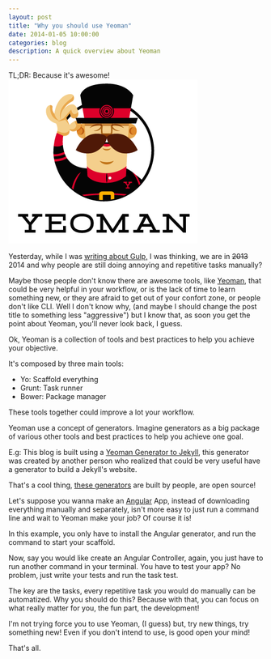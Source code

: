 ```yaml
---
layout: post
title: "Why you should use Yeoman"
date: 2014-01-05 10:00:00
categories: blog
description: A quick overview about Yeoman
---
```


<div class="wrapper" markdown="1">
TL;DR: Because it's awesome!

<img src="/img/yeoman-logo.png" alt="Yeoman Logo">

Yesterday, while I was <a href="http://agtlucas.com/blog/2014/01/04/gulp.html" target="_blank">writing about Gulp,</a> I was thinking, we are in ~~2013~~ 2014 and why people are still doing annoying and repetitive tasks manually?

Maybe those people don't know there are awesome tools, like <a href="http://yeoman.io" target="_blank">Yeoman</a>, that could be very helpful in your workflow, or is the lack of time to learn something new, or they are afraid to get out of your confort zone, or people don't like CLI. Well I don't know why, (and maybe I should change the post title to something less "aggressive") but I know that, as soon you get the point about Yeoman, you'll never look back, I guess.

Ok, Yeoman is a collection of tools and best practices to help you achieve your objective.

It's composed by three main tools:
>
* Yo: Scaffold everything
* Grunt: Task runner
* Bower: Package manager

These tools together could improve a lot your workflow.

Yeoman use a concept of generators. Imagine generators as a big package of various other tools and best practices to help you achieve one goal.

E.g: This blog is built using a <a href="https://github.com/robwierzbowski/generator-jekyllrb" target="_blank">Yeoman Generator to Jekyll</a>, this generator was created by another person who realized that could be very useful have a generator to build a Jekyll's website.

That's a cool thing, <a href="http://yeoman.io/community-generators.html" target="_blank">these generators</a> are built by people, are open source!

Let's suppose you wanna make an <a href="http://angularjs.org" target="_blank">Angular</a> App, instead of downloading everything manually and separately, isn't more easy to just run a command line and wait to Yeoman make your job? Of course it is!

In this example, you only have to install the Angular generator, and run the command to start your scaffold.

Now, say you would like create an Angular Controller, again, you just have to run another command in your terminal. You have to test your app? No problem, just write your tests and run the task test.

The key are the tasks, every repetitive task you would do manually can be automatized. Why you should do this? Because with that, you can focus on what really matter for you, the fun part, the development!

I'm not trying force you to use Yeoman, (I guess) but, try new things, try something new! Even if you don't intend to use, is good open your mind!

That's all.
</div>

